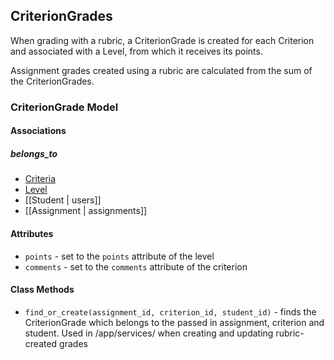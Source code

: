 ## CriterionGrades

When grading with a rubric, a CriterionGrade is created for each Criterion and associated with a Level, from which it receives its points.

Assignment grades created using a rubric are calculated from the sum of the CriterionGrades.

### CriterionGrade Model

#### Associations

##### belongs_to

  * [Criteria](#Criteria)
  * [Level](*Level)
  * [[Student | users]]
  * [[Assignment | assignments]]

#### Attributes

  * `points` - set to the `points` attribute of the level
  * `comments` - set to the `comments` attribute of the criterion

#### Class Methods

  * `find_or_create(assignment_id, criterion_id, student_id)` - finds the CriterionGrade which belongs to the passed in assignment, criterion and student. Used in /app/services/ when creating and updating rubric-created grades
